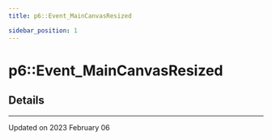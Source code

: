 ```yaml
---
title: p6::Event_MainCanvasResized

sidebar_position: 1
---
```


# p6::Event_MainCanvasResized





## Details
-------------------------------

Updated on 2023 February 06